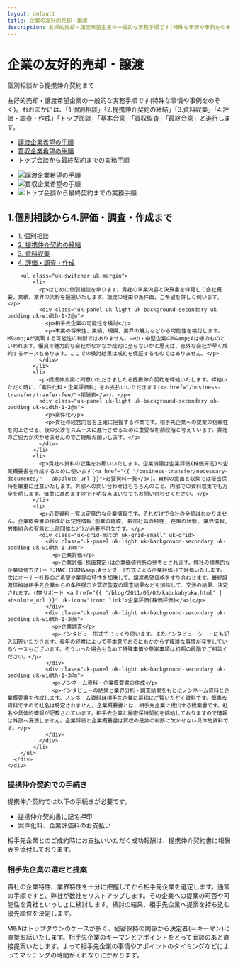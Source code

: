 ```yaml
---
layout: default
title: 企業の友好的売却・譲渡
description: 友好的売却・譲渡希望企業の一般的な実務手順です(特殊な事情や事例をのぞく)。おおまかには、「1.個別相談」「2.提携仲介契約の締結」「3.資料収集」「4.評価・調査・作成」「トップ面談」「基本合意」「買収監査」「最終合意」と進行します。
---
```


<div class="uk-section">
    <div class="uk-container">
      <h1 class="uk-heading-line uk-margin-large-bottom"><span>企業の友好的売却・譲渡</span></h1>
      <div class="uk-grid-match" uk-grid>
        <div class="uk-width-1-3@m">
          <p class="uk-text-meta">個別相談から提携仲介契約まで</p>
          <p>友好的売却・譲渡希望企業の一般的な実務手順です(特殊な事情や事例をのぞく)。おおまかには、「1.個別相談」「2.提携仲介契約の締結」「3.資料収集」「4.評価・調査・作成」「トップ面談」「基本合意」「買収監査」「最終合意」と進行します。</p>
        </div>
        <div class="uk-width-expand@m">
          <ul class="uk-subnav uk-subnav-pill" uk-switcher>
            <li><a href="#">譲渡企業希望の手順</a></li>
            <li><a href="#">買収企業希望の手順</a></li>
            <li><a href="#">トップ会談から最終契約までの実務手順</a></li>
          </ul>
          <ul class="uk-switcher uk-margin">
            <li><img src="{{ '/assets/images/business-transfer/ma-transfer.gif' | absolute_url }}" alt="譲渡企業希望の手順"></li>
            <li><img src="{{ '/assets/images/business-transfer/ma-acquisitions.gif' | absolute_url }}" alt="買収企業希望の手順"></li>
            <li><img src="{{ '/assets/images/business-transfer/ma-schedule.gif' | absolute_url }}" alt="トップ会談から最終契約までの実務手順"></li>
          </ul>
        </div>
      </div>
    </div>
</div>
<div class="uk-section">
  <div class="uk-container">
    <div class="uk-grid-small uk-grid-match uk-child-width-expand" uk-grid>
      <div class="uk-panel">
        <h2 class="uk-heading-line uk-margin-large-bottom"><span>1.個別相談から4.評価・調査・作成まで</span></h2>
        <ul uk-tab="animation: uk-animation-fade">
            <li><a href="#">1. 個別相談</a></li>
            <li><a href="#">2. 提携仲介契約の締結</a></li>
            <li><a href="#">3. 資料収集</a></li>
            <li><a href="#">4. 評価・調査・作成</a></li>
        </ul>

        <ul class="uk-switcher uk-margin">
            <li>
              <p>はじめに個別相談を承ります。貴社の事業内容と決算書を拝見して会社概要、業績、業界の大枠を把握いたします。譲渡の理由や条件面、ご希望を詳しく伺います。</p>
              <div class="uk-panel uk-light uk-background-secondary uk-padding uk-width-1-2@m">
                <p>相手先企業の可能性を検討</p>
                <p>事業の将来性、業績、規模、業界の魅力などから可能性を検討します。M&amp;Aが実現する可能性の判断ではありません。中小・中堅企業のM&amp;Aは縁のものといわれます。優良で魅力的な会社がなかなか成約に至らないかと思えば、意外な会社が早く成約するケースもあります。ここでの検討結果は成約を保証するものではありません。</p>
              </div>
            </li>
            <li>
              <p>提携仲介案に同意いただきましたら提携仲介契約を締結いたします。締結いただく時に、「案件化料・企業評価料」をお支払いいただきます(<a href="/business-transfer/tranfer-fee/">報酬表</a>)。</p>
              <div class="uk-panel uk-light uk-background-secondary uk-padding uk-width-1-2@m">
                <p>案件化</p>
                <p>貴社の経営内容を正確に把握する作業です。相手先企業への提案の信頼性を向上させる、後の交渉をスムーズに進行させるために重要な初期段階と考えています。貴社のご協力が欠かせませんのでご理解お願いします。</p>
              </div>
            </li>
            <li>
              <p>貴社へ資料の収集をお願いいたします。企業情報は企業評価(株価算定)や企業概要書を作成するために使います(<a href="{{ "/business-transfer/necessary-documents/" | absolute_url }}">必要資料一覧</a>)。資料の提出と収集では秘密保持を厳重に注意いたします。外部への問い合わせはもちろんのこと、内部での資料収集でも万全を期します。慎重に進めますので不明な点はいつでもお問い合わせください。</p>
            </li>
            <li>
              <p>必要資料一覧は定量的な企業情報です。それだけで会社の全貌はわかりません。企業概要書の作成には定性情報(創業の経緯, 幹部社員の特性, 在庫の状態, 業界情報, 労働組合の有無と上部団体など)が必要不可欠です。</p>
              <div class="uk-grid-match uk-grid-small" uk-grid>
                <div class="uk-panel uk-light uk-background-secondary uk-padding uk-width-1-3@m">
                  <p>企業評価</p>
                  <p>企業評価(株価算定)は企業価値判断の参考とされます。弊社の標準的な企業価値方法(＝「JMAC(日本M&amp;Aセンター)方式による企業評価」)で評価いたします。次にオーナー社長のご希望や業界の特性を加味して、譲渡希望価格をすり合わせます。最終譲渡価格は相手先企業からの条件提示や買収監査の調査結果などを加味して、交渉の結果、決定されます。(MAリポート <a href="{{ "/blog/2011/06/02/kabukahyoka.html" | absolute_url }}" uk-icon="icon: link">企業評価(株価評価)</a>)</p>
                </div>
                <div class="uk-panel uk-light uk-background-secondary uk-padding uk-width-1-3@m">
                  <p>企業調査</p>
                  <p>インタビュー形式でじっくり伺います。またインタビューシートにも記入回答いただきます。長年の経営によって不本意であるにもかからず複雑な事情が発生しているケースもございます。そういった場合も含めて特殊事情や懸案事項は初期の段階でご相談ください。</p>
                </div>
                <div class="uk-panel uk-light uk-background-secondary uk-padding uk-width-1-3@m">
                  <p>ノンネーム資料・企業概要書の作成</p>
                  <p>インタビューの結果と業界分析・調査結果をもとにノンネーム資料と企業概要書を作成します。ノンネーム資料は相手先企業に最初にご覧いただく資料です。簡素な資料ですので社名は特定されません。企業概要書とは、相手先企業に提出する提案書です。社名や具体的情報が記載されています。相手先企業と秘密保持契約を締結しておりますので情報は外部へ漏洩しません。企業評価と企業概要書は買収の是非の判断に欠かせない具体的資料です。</p>
                </div>
              </div>
            </li>
        </ul>
      </div>
    </div>
  </div>
</div>
<div class="uk-section">
  <div class="uk-container">
    <div class="uk-grid-divider uk-child-width-expand@s" uk-grid>
      <div>
        <h3 class="uk-heading-bullet">提携仲介契約での手続き</h3>
        <p>提携仲介契約では以下の手続きが必要です。</p>
        <ul>
          <li>提携仲介契約書に記名押印</li>
          <li>案件化料、企業評価料のお支払い</li>
        </ul>
        <p>相手先企業とのご成約時にお支払いいただく成功報酬は、提携仲介契約書に報酬表を添付しております。</p>
      </div>
      <div>
        <h3 class="uk-heading-bullet">相手先企業の選定と提案</h3>
        <p>貴社の企業特性、業界特性を十分に把握してから相手先企業を選定します。通常の手順ですと、弊社が数社をリストアップします。その企業への提案の可否や可能性を貴社といっしょに検討します。検討の結果、相手先企業へ提案を持ち込む優先順位を決定します。</p>
        <p>M&amp;Aはトップダウンのケースが多く、秘密保持の関係から決定者(＝キーマン)に直接お話いたします。相手先企業のキーマンとアポイントをとって面談のあと直接提案いたします。よって相手先企業の事情やアポイントのタイミングなどによってマッチングの時間がそれなりにかかります。</p>
      </div>
    </div>
  </div>
</div>
